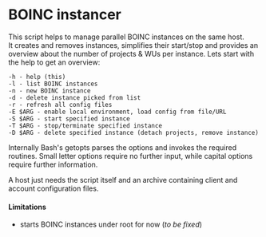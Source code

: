 # BOINC instancer

This script helps to manage parallel BOINC instances on the same host.  
It creates and removes instances, simplifies their start/stop and provides an overview about the number of projects & WUs per instance.
Lets start with the help to get an overview:
```
-h - help (this)
-l - list BOINC instances
-n - new BOINC instance
-d - delete instance picked from list
-r - refresh all config files
-E $ARG - enable local environment, load config from file/URL
-S $ARG - start specified instance
-T $ARG - stop/terminate specified instance
-D $ARG - delete specified instance (detach projects, remove instance)
```

Internally Bash's getopts parses the options and invokes the required routines. Small letter options require no further input, while capital options require further information.

A host just needs the script itself and an archive containing client and account configuration files.

#### Limitations
- starts BOINC instances under root for now (*to be fixed*)
